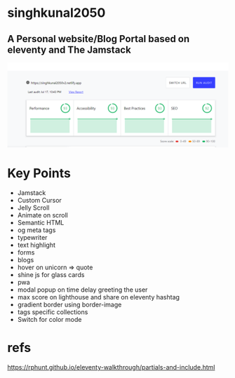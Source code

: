 # singhkunal2050
## A Personal website/Blog Portal based on eleventy and The **Jamstack**

![Google SEO Audit Score](/docs/test.png "Google SEO Audit Score")

# Key Points

- Jamstack
- Custom Cursor
- Jelly Scroll
- Animate on scroll
- Semantic HTML
- og meta tags
- typewriter 
- text highlight 
- forms 
- blogs
- hover on unicorn => quote
- shine js for glass cards
- pwa
- modal popup on time delay greeting the user 
- max score on lighthouse and share on eleventy hashtag
- gradient border using border-image
- tags specific collections
- Switch for color mode

# refs 

https://rphunt.github.io/eleventy-walkthrough/partials-and-include.html